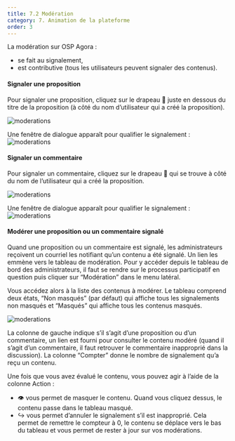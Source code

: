 ```yaml
---
title: 7.2 Modération
category: 7. Animation de la plateforme
order: 3
---
```


La modération sur OSP Agora :
- se fait au signalement,
- est contributive (tous les utilisateurs peuvent signaler des contenus).

#### Signaler une proposition
Pour signaler une proposition, cliquez sur le drapeau 🏴 juste en dessous du titre de la proposition (à côté du nom d’utilisateur qui a créé la proposition).

![moderations]({{site.baseurl}}/uploads/7-2-1-signaler-proposition.png)

Une fenêtre de dialogue apparaît pour qualifier le signalement :
![moderations]({{site.baseurl}}/uploads/7-2-2-signaler-proposition.png)

#### Signaler un commentaire
Pour signaler un commentaire, cliquez sur le drapeau 🏴 qui se trouve à côté du nom de l’utilisateur qui a créé la proposition.

![moderations]({{site.baseurl}}/uploads/7-2-3-signaler-commentaire.png)

Une fenêtre de dialogue apparaît pour qualifier le signalement :
![moderations]({{site.baseurl}}/uploads/7-2-4-signaler-commentaire.png)

#### Modérer une proposition ou un commentaire signalé
Quand une proposition ou un commentaire est signalé, les administrateurs reçoivent un courriel les notifiant qu’un contenu a été signalé. Un lien les emmène vers le tableau de modération. Pour y accéder depuis le tableau de bord des administrateurs, il faut se rendre sur le processus participatif en question puis cliquer sur “Modération” dans le menu latéral.

Vous accédez alors à la liste des contenus à modérer. Le tableau comprend deux états, “Non masqués” (par défaut) qui affiche tous les signalements non masqués et “Masqués” qui affiche tous les contenus masqués.

![moderations]({{site.baseurl}}/uploads/7-2-5-moderations.png)

La colonne de gauche indique s’il s’agit d’une proposition ou d’un commentaire, un lien est fourni pour consulter le contenu modéré (quand il s’agit d’un commentaire, il faut retrouver le commentaire inapproprié dans la discussion). La colonne “Compter” donne le nombre de signalement qu’a reçu un contenu.

Une fois que vous avez évalué le contenu, vous pouvez agir à l’aide de la colonne Action :
- 👁️ vous permet de masquer le contenu. Quand vous cliquez dessus, le contenu passe dans le tableau masqué.
- ↪️ vous permet d’annuler le signalement s’il est inapproprié. Cela permet de remettre le compteur à 0, le contenu se déplace vers le bas du tableau et vous permet de rester à jour sur vos modérations.

